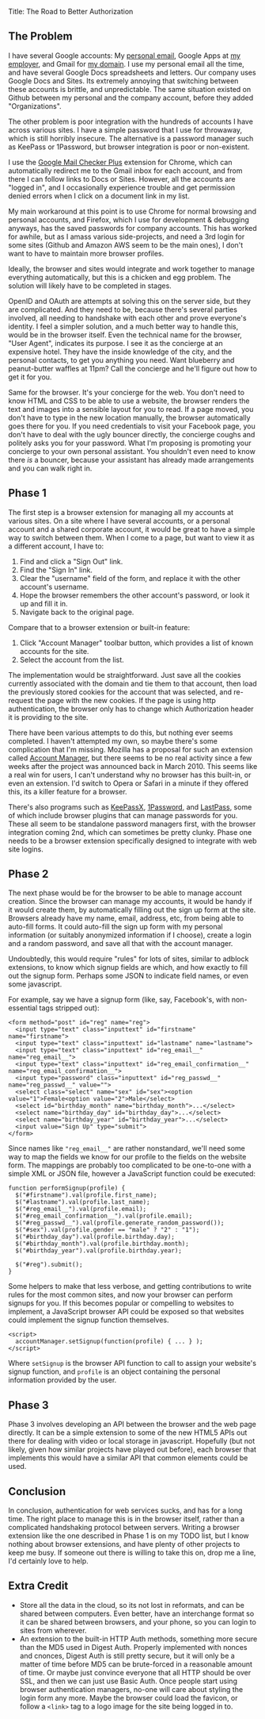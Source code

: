 Title: The Road to Better Authorization

The Problem
-----------

I have several Google accounts: My [personal email][], Google Apps at [my employer][], and Gmail for [my domain][]. I use my personal email all the time, and have several Google Docs spreadsheets and letters. Our company uses Google Docs and Sites. Its extremely annoying that switching between these accounts is brittle, and unpredictable. The same situation existed on Github between my personal and the company account, before they added "Organizations".

The other problem is poor integration with the hundreds of accounts I have across various sites. I have a simple password that I use for throwaway, which is still horribly insecure. The alternative is a password manager such as KeePass or 1Password, but browser integration is poor or non-existent.

I use the [Google Mail Checker Plus][GMCP] extension for Chrome, which can automatically redirect me to the Gmail inbox for each account, and from there I can follow links to Docs or Sites. However, all the accounts are "logged in", and I occasionally experience trouble and get permission denied errors when I click on a document link in my list.

My main workaround at this point is to use Chrome for normal browsing and personal accounts, and Firefox, which I use for development & debugging anyways, has the saved passwords for company accounts. This has worked for awhile, but as I amass various side-projects, and need a 3rd login for some sites (Github and Amazon AWS seem to be the main ones), I don't want to have to maintain more browser profiles.

Ideally, the browser and sites would integrate and work together to manage everything automatically, but this is a chicken and egg problem. The solution will likely have to be completed in stages.

OpenID and OAuth are attempts at solving this on the server side, but they are complicated. And they need to be, because there's several parties involved, all needing to handshake with each other and prove everyone's identity. I feel a simpler solution, and a much better way to handle this, would be in the browser itself. Even the technical name for the browser, "User Agent", indicates its purpose. I see it as the concierge at an expensive hotel. They have the inside knowledge of the city, and the personal contacts, to get you anything you need. Want blueberry and peanut-butter waffles at 11pm? Call the concierge and he'll figure out how to get it for you.

Same for the browser. It's your concierge for the web. You don't need to know HTML and CSS to be able to use a website, the browser renders the text and images into a sensible layout for you to read. If a page moved, you don't have to type in the new location manually, the browser automatically goes there for you. If you need credentials to visit your Facebook page, you don't have to deal with the ugly bouncer directly, the concierge coughs and politely asks you for your password. What I'm proposing is promoting your concierge to your own personal assistant. You shouldn't even need to know there *is* a bouncer, because your assistant has already made arrangements and you can walk right in.

Phase 1
-------

The first step is a browser extension for managing all my accounts at various sites. On a site where I have several accounts, or a personal account and a shared corporate account, it would be great to have a simple way to switch between them. When I come to a page, but want to view it as a different account, I have to:

 1. Find and click a "Sign Out" link.
 2. Find the "Sign In" link.
 3. Clear the "username" field of the form, and replace it with the other account's username.
 4. Hope the browser remembers the other account's password, or look it up and fill it in.
 5. Navigate back to the original page.

Compare that to a browser extension or built-in feature:

 1. Click "Account Manager" toolbar button, which provides a list of known accounts for the site.
 2. Select the account from the list.

The implementation would be straightforward. Just save all the cookies currently associated with the domain and tie them to that account, then load the previously stored cookies for the account that was selected, and re-request the page with the new cookies. If the page is using http authentication, the browser only has to change which Authorization header it is providing to the site.

There have been various attempts to do this, but nothing ever seems completed. I haven't attempted my own, so maybe there's some complication that I'm missing. Mozilla has a proposal for such an extension called [Account Manager][], but there seems to be no real activity since a few weeks after the project was announced back in March 2010. This seems like a real win for users, I can't understand why no browser has this built-in, or even an extension. I'd switch to Opera or Safari in a minute if they offered this, its a killer feature for a browser.

There's also programs such as [KeePassX][], [1Password][], and [LastPass][], some of which include browser plugins that can manage passwords for you. These all seem to be standalone password managers first, with the browser integration coming 2nd, which can sometimes be pretty clunky. Phase one needs to be a browser extension specifically designed to integrate with web site logins.

Phase 2
-------

The next phase would be for the browser to be able to manage account creation. Since the browser can manage my accounts, it would be handy if it would create them, by automatically filling out the sign up form at the site. Browsers already have my name, email, address, etc, from being able to auto-fill forms. It could auto-fill the sign up form with my personal information (or suitably anonymized information if I choose), create a login and a random password, and save all that with the account manager.

Undoubtedly, this would require "rules" for lots of sites, similar to adblock extensions, to know which signup fields are which, and how exactly to fill out the signup form. Perhaps some JSON to indicate field names, or even some javascript.

For example, say we have a signup form (like, say, Facebook's, with non-essential tags stripped out):

    <form method="post" id="reg" name="reg">
      <input type="text" class="inputtext" id="firstname" name="firstname">
      <input type="text" class="inputtext" id="lastname" name="lastname">
      <input type="text" class="inputtext" id="reg_email__" name="reg_email__">
      <input type="text" class="inputtext" id="reg_email_confirmation__" name="reg_email_confirmation__">
      <input type="password" class="inputtext" id="reg_passwd__" name="reg_passwd__" value="">
      <select class="select" name="sex" id="sex"><option value="1">Female<option value="2">Male</select>
      <select id="birthday_month" name="birthday_month">...</select>
      <select name="birthday_day" id="birthday_day">...</select>
      <select name="birthday_year" id="birthday_year">...</select>
      <input value="Sign Up" type="submit">
    </form>

Since names like `"reg_email__"` are rather nonstandard, we'll need some way to map the fields we know for our profile to the fields on the website form. The mappings are probably too complicated to be one-to-one with a simple XML or JSON file, however a JavaScript function could be executed:

    function performSignup(profile) {
      $("#firstname").val(profile.first_name);
      $("#lastname").val(profile.last_name);
      $("#reg_email__").val(profile.email);
      $("#reg_email_confirmation__").val(profile.email);
      $("#reg_passwd__").val(profile.generate_random_password());
      $("#sex").val(profile.gender == "male" ? "2" : "1");
      $("#birthday_day").val(profile.birthday.day);
      $("#birthday_month").val(profile.birthday.month);
      $("#birthday_year").val(profile.birthday.year);

      $("#reg").submit();
    }

Some helpers to make that less verbose, and getting contributions to write rules for the most common sites, and now your browser can perform signups for you. If this becomes popular or compelling to websites to implement, a JavaScript browser API could be exposed so that websites could implement the signup function themselves.

    <script>
      accountManager.setSignup(function(profile) { ... } );
    </script>

Where `setSignup` is the browser API function to call to assign your website's signup function, and `profile` is an object containing the personal information provided by the user.

Phase 3
-------

Phase 3 involves developing an API between the browser and the web page directly. It can be a simple extension to some of the new HTML5 APIs out there for dealing with video or local storage in javascript. Hopefully (but not likely, given how similar projects have played out before), each browser that implements this would have a similar API that common elements could be used.


Conclusion
----------

In conclusion, authentication for web services sucks, and has for a long time. The right place to manage this is in the browser itself, rather than a complicated handshaking protocol between servers. Writing a browser extension like the one described in Phase 1 is on my TODO list, but I know nothing about browser extensions, and have plenty of other projects to keep me busy. If someone out there is willing to take this on, drop me a line, I'd certainly love to help.

Extra Credit
------------

 * Store all the data in the cloud, so its not lost in reformats, and can be shared between computers. Even better, have an interchange format so it can be shared between browsers, and your phone, so you can login to sites from wherever.
 * An extension to the built-in HTTP Auth methods, something more secure than the MD5 used in Digest Auth. Properly implemented with nonces and cnonces, Digest Auth is still pretty secure, but it will only be a matter of time before MD5 can be brute-forced in a reasonable amount of time. Or maybe just convince everyone that all HTTP should be over SSL, and then we can just use Basic Auth. Once people start using browser authentication managers, no-one will care about styling the login form any more. Maybe the browser could load the favicon, or follow a `<link>` tag to a logo image for the site being logged in to.




[personal email]:          mailto:psadauskas@gmail.com
[my employer]:             http://absolute-performance.com
[my domain]:               http://theamazingrando.com
[GMCP]:                    http://chrome.desc.se/
[Account Manager]:         https://wiki.mozilla.org/Labs/Weave/Identity/Account_Manager
[KeePassX]:                http://www.keepassx.org/
[1Password]:               http://agilewebsolutions.com/onepassword
[LastPass]:                https://lastpass.com/


